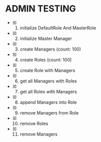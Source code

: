 # ADMIN TESTING

- [x] 1. initialize DefaultRole And MasterRole
- [x] 2. initialize Master Manager
- [x] 3. create Managers (count: 100)
- [x] 4. create Roles (count: 100)
- [x] 5. create Role with Managers
- [x] 6. get all Managers with Roles
- [x] 7. get all Roles with Managers
- [x] 8. append Managers into Role
- [x] 9. remove Managers from Role
- [x] 10. remove Roles
- [x] 11. remove Managers

